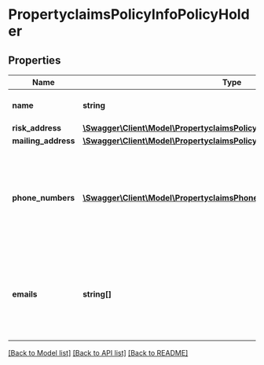 # PropertyclaimsPolicyInfoPolicyHolder

## Properties
Name | Type | Description | Notes
------------ | ------------- | ------------- | -------------
**name** | **string** | The policy holder name | [optional] 
**risk_address** | [**\Swagger\Client\Model\PropertyclaimsPolicyInfoPolicyHolderRiskAddress**](PropertyclaimsPolicyInfoPolicyHolderRiskAddress.md) |  | [optional] 
**mailing_address** | [**\Swagger\Client\Model\PropertyclaimsPolicyInfoPolicyHolderMailingAddress**](PropertyclaimsPolicyInfoPolicyHolderMailingAddress.md) |  | [optional] 
**phone_numbers** | [**\Swagger\Client\Model\PropertyclaimsPhoneNumbers[]**](PropertyclaimsPhoneNumbers.md) | Phone numbers to contact the policy holder. The preferred phone number is the first in the list. | [optional] 
**emails** | **string[]** | Email addresses to contact the policy holder. The preferred address is the first in the list. | [optional] 

[[Back to Model list]](../README.md#documentation-for-models) [[Back to API list]](../README.md#documentation-for-api-endpoints) [[Back to README]](../README.md)


